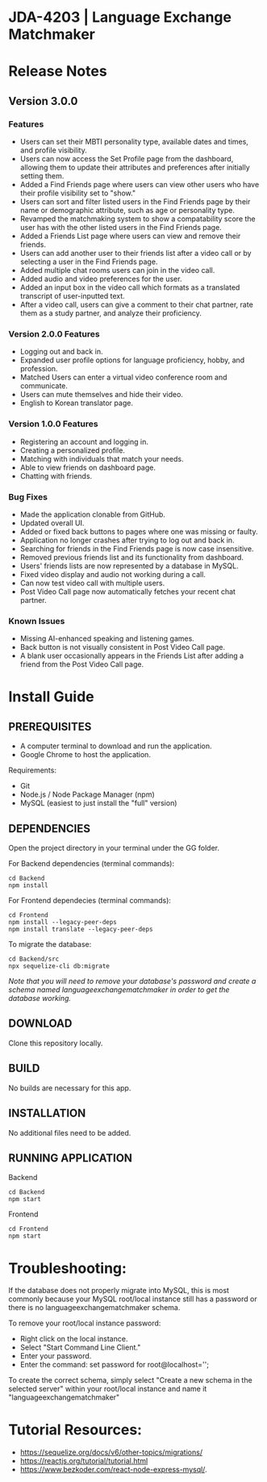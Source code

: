 # JDA-4203 | Language Exchange Matchmaker

# Release Notes
## Version 3.0.0
### Features
* Users can set their MBTI personality type, available dates and times, and profile visibility.
* Users can now access the Set Profile page from the dashboard, allowing them to update their attributes and preferences after initially setting them.
* Added a Find Friends page where users can view other users who have their profile visibility set to "show."
* Users can sort and filter listed users in the Find Friends page by their name or demographic attribute, such as age or personality type.
* Revamped the matchmaking system to show a compatability score the user has with the other listed users in the Find Friends page.
* Added a Friends List page where users can view and remove their friends.
* Users can add another user to their friends list after a video call or by selecting a user in the Find Friends page.
* Added multiple chat rooms users can join in the video call.
* Added audio and video preferences for the user.
* Added an input box in the video call which formats as a translated transcript of user-inputted text.
* After a video call, users can give a comment to their chat partner, rate them as a study partner, and analyze their proficiency.
### Version 2.0.0 Features
* Logging out and back in.
* Expanded user profile options for language proficiency, hobby, and profession.
* Matched Users can enter a virtual video conference room and communicate.
* Users can mute themselves and hide their video.
* English to Korean translator page.
### Version 1.0.0 Features
* Registering an account and logging in.
* Creating a personalized profile.
* Matching with individuals that match your needs.
* Able to view friends on dashboard page.
* Chatting with friends.
### Bug Fixes
* Made the application clonable from GitHub.
* Updated overall UI.
* Added or fixed back buttons to pages where one was missing or faulty.
* Application no longer crashes after trying to log out and back in.
* Searching for friends in the Find Friends page is now case insensitive.
* Removed previous friends list and its functionality from dashboard.
* Users' friends lists are now represented by a database in MySQL.
* Fixed video display and audio not working during a call.
* Can now test video call with multiple users.
* Post Video Call page now automatically fetches your recent chat partner.
### Known Issues
* Missing AI-enhanced speaking and listening games.
* Back button is not visually consistent in Post Video Call page.
* A blank user occasionally appears in the Friends List after adding a friend from the Post Video Call page.

# Install Guide
## PREREQUISITES 
* A computer terminal to download and run the application.
* Google Chrome to host the application.

Requirements:
* Git
* Node.js / Node Package Manager (npm)
* MySQL (easiest to just install the "full" version)

## DEPENDENCIES 
Open the project directory in your terminal under the GG folder.

For Backend dependencies (terminal commands): 

    cd Backend
    npm install

For Frontend dependecies (terminal commands): 

    cd Frontend 
    npm install --legacy-peer-deps
    npm install translate --legacy-peer-deps

To migrate the database:

    cd Backend/src 
    npx sequelize-cli db:migrate
*Note that you will need to remove your database's password and create a schema named languageexchangematchmaker in order to get the database working.* 

## DOWNLOAD
Clone this repository locally.

## BUILD 
No builds are necessary for this app.

## INSTALLATION 
No additional files need to be added.

## RUNNING APPLICATION
Backend

    cd Backend 
    npm start

Frontend

    cd Frontend
    npm start

# Troubleshooting: 
If the database does not properly migrate into MySQL, this is most commonly because your MySQL root/local instance still has a password or there is no languageexchangematchmaker schema.

To remove your root/local instance password:
* Right click on the local instance.
* Select "Start Command Line Client."
* Enter your password.
* Enter the command: set password for root@localhost='';

To create the correct schema, simply select "Create a new schema in the selected server" within your root/local instance and name it "languageexchangematchmaker"

# Tutorial Resources: 
* https://sequelize.org/docs/v6/other-topics/migrations/ 
* https://reactjs.org/tutorial/tutorial.html 
* https://www.bezkoder.com/react-node-express-mysql/. 
